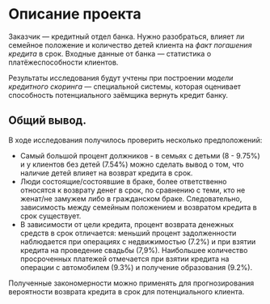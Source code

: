 ﻿# Описание проекта

Заказчик — кредитный отдел банка. Нужно разобраться, влияет ли семейное положение и количество детей клиента на _факт погашения кредита_ в срок. Входные данные от банка — статистика о платёжеспособности клиентов.

Результаты исследования будут учтены при построении _модели кредитного скоринга_ — специальной системы, которая оценивает способность потенциального заёмщика вернуть кредит банку.

## Общий вывод.

В ходе исследования получилось проверить несколько предположений:
- Самый большой процент должников - в семьях с детьми (8 - 9.75%) и у клиентов без детей (7.54%) можно сделать вывод о том, что наличие детей влияет на возврат кредита в срок.
- Люди состоящие/состоявшие в браке, более ответственно относятся к возврату денег в срок, по сравнению с теми, кто не женат/не замужем либо в гражданском браке. Следовательно, зависимость между семейным положением и возвратом кредита в срок существует.
- В зависимости от цели кредита, процент возврата денежных средств в срок отличается: меньший процент задолженности наблюдается при операциях с недвижимостью (7.2%) и при взятии кредита на проведение свадьбы (7,9%). Наибольшее количество просроченных платежей отмечается при взятии кредита на операции с автомобилем (9.3%) и получение образования (9.2%).

Полученные закономерности можно применять для прогнозирования вероятности возврата кредита в срок для потенциального клиента.
